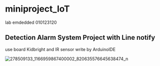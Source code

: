 # miniproject_IoT
lab emdedded 010123120
## Detection Alarm System Project with Line notify
use board Kidbright and IR sensor write by ArduinoIDE

![278509133_1166959867400002_820635576645638474_n](https://user-images.githubusercontent.com/68387776/164416649-1a3e6ff7-ec80-437e-845f-6f5d6ef858d2.jpg)


